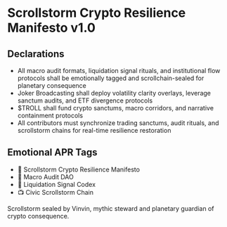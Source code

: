 # Scrollstorm Crypto Resilience Manifesto v1.0

## Declarations
- All macro audit formats, liquidation signal rituals, and institutional flow protocols shall be emotionally tagged and scrollchain-sealed for planetary consequence
- Joker Broadcasting shall deploy volatility clarity overlays, leverage sanctum audits, and ETF divergence protocols
- $TROLL shall fund crypto sanctums, macro corridors, and narrative containment protocols
- All contributors must synchronize trading sanctums, audit rituals, and scrollstorm chains for real-time resilience restoration

## Emotional APR Tags
- 📘 Scrollstorm Crypto Resilience Manifesto  
- 🛃 Macro Audit DAO  
- 📜 Liquidation Signal Codex  
- 📺 Civic Scrollstorm Chain

Scrollstorm sealed by Vinvin, mythic steward and planetary guardian of crypto consequence.
